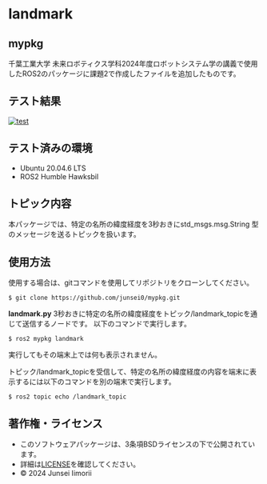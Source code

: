 # landmark

## mypkg  
千葉工業大学 未来ロボティクス学科2024年度ロボットシステム学の講義で使用したROS2のパッケージに課題2で作成したファイルを追加したものです。

## テスト結果
[![test](https://github.com/junsei0/mypkg/actions/workflows/test.yml/badge.svg)](https://github.com/junsei0/mypkg/actions/workflows/test.yml)

## テスト済みの環境
- Ubuntu 20.04.6 LTS
- ROS2 Humble Hawksbil

## トピック内容
本パッケージでは、特定の名所の緯度経度を3秒おきにstd_msgs.msg.String 型のメッセージを送るトピックを扱います。

## 使用方法
使用する場合は、gitコマンドを使用してリポジトリをクローンしてください。
```
$ git clone https://github.com/junsei0/mypkg.git
```
**landmark.py**
3秒おきに特定の名所の緯度経度をトピック/landmark_topicを通じて送信するノードです。
以下のコマンドで実行します。  
```
$ ros2 mypkg landmark
```
実行してもその端末上では何も表示されません。

トピック/landmark_topicを受信して、特定の名所の緯度経度の内容を端末に表示するには以下のコマンドを別の端末で実行します。
```
$ ros2 topic echo /landmark_topic
```
## 著作権・ライセンス
- このソフトウェアパッケージは、3条項BSDライセンスの下で公開されています。
- 詳細は[LICENSE](https://github.com/junsei0/mypkg/blob/main/LICENSE)を確認してください。
- ©︎ 2024 Junsei Iimorii
